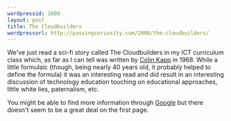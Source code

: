 ```yaml
---
wordpressid: 1689
layout: post
title: The Cloudbuilders
wordpressurl: http://passingcuriosity.com/2006/the-cloudbuilders/
---
```

We've just read a sci-fi story called <span class="title">The Cloudbuilders</span> in my ICT curriculum class which, as far as I can tell was written by <a href="http://en.wikipedia.org/wiki/Colin_Kapp">Colin Kapp</a> in 1968. While a little formulaic (though, being nearly 40 years old, it probably helped to define the formula) it was an interesting read and <emph>did</emph> result in an interesting discussion of technology education touching on educational approaches, little white lies, paternalism, etc.

You might be able to find more information through <a href="http://www.google.com/search?q=%22The+Cloudbuilders%22">Google</a> but there doesn't seem to be a great deal on the first page.
